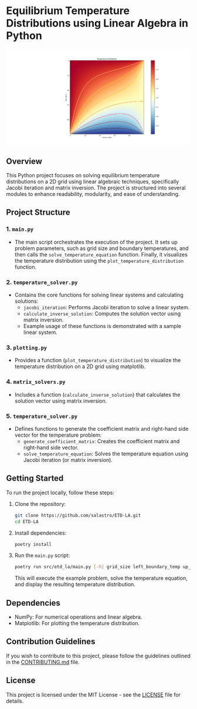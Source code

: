 # Equilibrium Temperature Distributions using Linear Algebra in Python

![Preview](images/Figure_1.png)

## Overview

This Python project focuses on solving equilibrium temperature distributions on a 2D grid using linear algebraic techniques, specifically Jacobi iteration and matrix inversion. The project is structured into several modules to enhance readability, modularity, and ease of understanding.

## Project Structure

### 1. `main.py`

- The main script orchestrates the execution of the project. It sets up problem parameters, such as grid size and boundary temperatures, and then calls the `solve_temperature_equation` function. Finally, it visualizes the temperature distribution using the `plot_temperature_distribution` function.

### 2. `temperature_solver.py`

- Contains the core functions for solving linear systems and calculating solutions:
  - `jacobi_iteration`: Performs Jacobi iteration to solve a linear system.
  - `calculate_inverse_solution`: Computes the solution vector using matrix inversion.
  - Example usage of these functions is demonstrated with a sample linear system.

### 3. `plotting.py`

- Provides a function (`plot_temperature_distribution`) to visualize the temperature distribution on a 2D grid using matplotlib.

### 4. `matrix_solvers.py`

- Includes a function (`calculate_inverse_solution`) that calculates the solution vector using matrix inversion.

### 5. `temperature_solver.py`

- Defines functions to generate the coefficient matrix and right-hand side vector for the temperature problem:
  - `generate_coefficient_matrix`: Creates the coefficient matrix and right-hand side vector.
  - `solve_temperature_equation`: Solves the temperature equation using Jacobi iteration (or matrix inversion).

## Getting Started

To run the project locally, follow these steps:

1. Clone the repository:

   ```bash
   git clone https://github.com/salastro/ETD-LA.git
   cd ETD-LA
   ```

2. Install dependencies:

   ```bash
   poetry install 
   ```

3. Run the `main.py` script:

   ```bash
   poetry run src/etd_la/main.py [-h] grid_size left_boundary_temp up_boundary_temp right_boundary_temp down_boundary_temp {2d,3d,2d-animation,3d-animation}
   ```

   This will execute the example problem, solve the temperature equation, and display the resulting temperature distribution.

## Dependencies

- NumPy: For numerical operations and linear algebra.
- Matplotlib: For plotting the temperature distribution.

## Contribution Guidelines

If you wish to contribute to this project, please follow the guidelines outlined in the [CONTRIBUTING.md](CONTRIBUTING.md) file.

## License

This project is licensed under the MIT License - see the [LICENSE](LICENSE) file for details.
